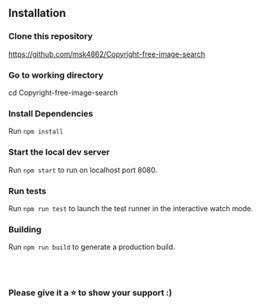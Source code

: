 ﻿## Installation

### Clone this repository
https://github.com/msk4862/Copyright-free-image-search

### Go to working directory
cd Copyright-free-image-search

### Install Dependencies
Run ```npm install```


### Start the local dev server
Run ```npm start``` to run on localhost port 8080.


### Run tests
Run ```npm run test``` to launch the test runner in the interactive watch mode.


### Building
Run ```npm run build``` to generate a production build.

</br></br>
### Please give it a ⭐️ to show your support :)
